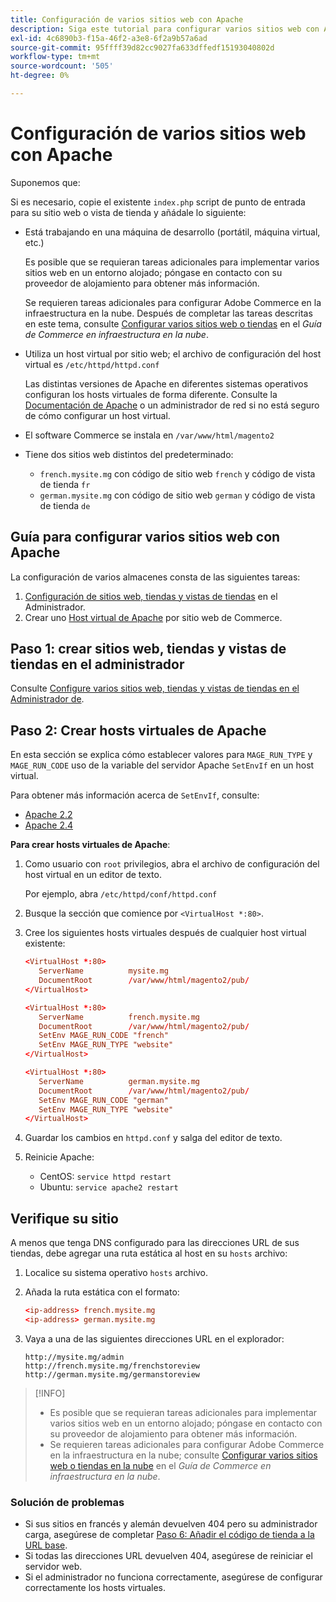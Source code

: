 ```yaml
---
title: Configuración de varios sitios web con Apache
description: Siga este tutorial para configurar varios sitios web con Apache.
exl-id: 4c6890b3-f15a-46f2-a3e8-6f2a9b57a6ad
source-git-commit: 95ffff39d82cc9027fa633dffedf15193040802d
workflow-type: tm+mt
source-wordcount: '505'
ht-degree: 0%

---
```


# Configuración de varios sitios web con Apache

Suponemos que:

Si es necesario, copie el existente `index.php` script de punto de entrada para su sitio web o vista de tienda y añádale lo siguiente:

- Está trabajando en una máquina de desarrollo (portátil, máquina virtual, etc.)

   Es posible que se requieran tareas adicionales para implementar varios sitios web en un entorno alojado; póngase en contacto con su proveedor de alojamiento para obtener más información.

   Se requieren tareas adicionales para configurar Adobe Commerce en la infraestructura en la nube. Después de completar las tareas descritas en este tema, consulte [Configurar varios sitios web o tiendas](https://experienceleague.adobe.com/docs/commerce-cloud-service/user-guide/configure-store/multiple-sites.html) en el _Guía de Commerce en infraestructura en la nube_.

- Utiliza un host virtual por sitio web; el archivo de configuración del host virtual es `/etc/httpd/httpd.conf`

   Las distintas versiones de Apache en diferentes sistemas operativos configuran los hosts virtuales de forma diferente. Consulte la [Documentación de Apache](https://httpd.apache.org/docs/2.4/vhosts) o un administrador de red si no está seguro de cómo configurar un host virtual.

- El software Commerce se instala en `/var/www/html/magento2`
- Tiene dos sitios web distintos del predeterminado:

   - `french.mysite.mg` con código de sitio web `french` y código de vista de tienda `fr`
   - `german.mysite.mg` con código de sitio web `german` y código de vista de tienda `de`

## Guía para configurar varios sitios web con Apache

La configuración de varios almacenes consta de las siguientes tareas:

1. [Configuración de sitios web, tiendas y vistas de tiendas](ms-admin.md) en el Administrador.
1. Crear uno [Host virtual de Apache](#step-2-create-apache-virtual-hosts) por sitio web de Commerce.

## Paso 1: crear sitios web, tiendas y vistas de tiendas en el administrador

Consulte [Configure varios sitios web, tiendas y vistas de tiendas en el Administrador de](ms-admin.md).

## Paso 2: Crear hosts virtuales de Apache

En esta sección se explica cómo establecer valores para `MAGE_RUN_TYPE` y `MAGE_RUN_CODE` uso de la variable del servidor Apache `SetEnvIf` en un host virtual.

Para obtener más información acerca de `SetEnvIf`, consulte:

- [Apache 2.2](https://httpd.apache.org/docs/2.2/mod/mod_setenvif.html)
- [Apache 2.4](https://httpd.apache.org/docs/2.4/mod/mod_setenvif.html)

**Para crear hosts virtuales de Apache**:

1. Como usuario con `root` privilegios, abra el archivo de configuración del host virtual en un editor de texto.

   Por ejemplo, abra `/etc/httpd/conf/httpd.conf`

1. Busque la sección que comience por `<VirtualHost *:80>`.
1. Cree los siguientes hosts virtuales después de cualquier host virtual existente:

   ```conf
   <VirtualHost *:80>
      ServerName          mysite.mg
      DocumentRoot        /var/www/html/magento2/pub/
   </VirtualHost>
   
   <VirtualHost *:80>
      ServerName          french.mysite.mg
      DocumentRoot        /var/www/html/magento2/pub/
      SetEnv MAGE_RUN_CODE "french"
      SetEnv MAGE_RUN_TYPE "website"
   </VirtualHost>
   
   <VirtualHost *:80>
      ServerName          german.mysite.mg
      DocumentRoot        /var/www/html/magento2/pub/
      SetEnv MAGE_RUN_CODE "german"
      SetEnv MAGE_RUN_TYPE "website"
   </VirtualHost>
   ```

1. Guardar los cambios en `httpd.conf` y salga del editor de texto.
1. Reinicie Apache:

   - CentOS: `service httpd restart`
   - Ubuntu: `service apache2 restart`

## Verifique su sitio

A menos que tenga DNS configurado para las direcciones URL de sus tiendas, debe agregar una ruta estática al host en su `hosts` archivo:

1. Localice su sistema operativo `hosts` archivo.
1. Añada la ruta estática con el formato:

   ```conf
   <ip-address> french.mysite.mg
   <ip-address> german.mysite.mg
   ```

1. Vaya a una de las siguientes direcciones URL en el explorador:

   ```http
   http://mysite.mg/admin
   http://french.mysite.mg/frenchstoreview
   http://german.mysite.mg/germanstoreview
   ```

>[!INFO]
>
>- Es posible que se requieran tareas adicionales para implementar varios sitios web en un entorno alojado; póngase en contacto con su proveedor de alojamiento para obtener más información.
>- Se requieren tareas adicionales para configurar Adobe Commerce en la infraestructura en la nube; consulte [Configurar varios sitios web o tiendas en la nube](https://experienceleague.adobe.com/docs/commerce-cloud-service/user-guide/configure-store/multiple-sites.html) en el _Guía de Commerce en infraestructura en la nube_.


### Solución de problemas

- Si sus sitios en francés y alemán devuelven 404 pero su administrador carga, asegúrese de completar [Paso 6: Añadir el código de tienda a la URL base](ms-admin.md#step-6-add-the-store-code-to-the-base-url).
- Si todas las direcciones URL devuelven 404, asegúrese de reiniciar el servidor web.
- Si el administrador no funciona correctamente, asegúrese de configurar correctamente los hosts virtuales.
